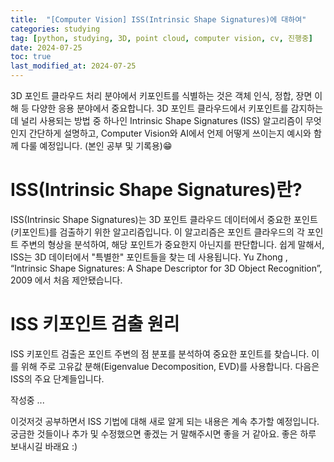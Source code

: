 ```yaml
---
title:  "[Computer Vision] ISS(Intrinsic Shape Signatures)에 대하여" 
categories: studying
tag: [python, studying, 3D, point cloud, computer vision, cv, 진행중]
date: 2024-07-25
toc: true
last_modified_at: 2024-07-25
---
```


3D 포인트 클라우드 처리 분야에서 키포인트를 식별하는 것은 객체 인식, 정합, 장면 이해 등 다양한 응용 분야에서 중요합니다. 3D 포인트 클라우드에서 키포인트를 감지하는 데 널리 사용되는 방법 중 하나인 Intrinsic Shape Signatures (ISS) 알고리즘이 무엇인지 간단하게 설명하고, Computer Vision와 AI에서 언제 어떻게 쓰이는지 예시와 함께 다룰 예정입니다. (본인 공부 및 기록용)😁

# ISS(Intrinsic Shape Signatures)란?
ISS(Intrinsic Shape Signatures)는 3D 포인트 클라우드 데이터에서 중요한 포인트(키포인트)를 검출하기 위한 알고리즘입니다. 이 알고리즘은 포인트 클라우드의 각 포인트 주변의 형상을 분석하여, 해당 포인트가 중요한지 아닌지를 판단합니다. 쉽게 말해서, ISS는 3D 데이터에서 "특별한" 포인트들을 찾는 데 사용됩니다.
Yu Zhong , “Intrinsic Shape Signatures: A Shape Descriptor for 3D Object Recognition”, 2009 에서 처음 제안됐습니다.

# ISS 키포인트 검출 원리
ISS 키포인트 검출은 포인트 주변의 점 분포를 분석하여 중요한 포인트를 찾습니다. 이를 위해 주로 고유값 분해(Eigenvalue Decomposition, EVD)를 사용합니다. 다음은 ISS의 주요 단계들입니다.




작성중 ...


이것저것 공부하면서 ISS 기법에 대해 새로 알게 되는 내용은 계속 추가할 예정입니다. 궁금한 것들이나 추가 및 수정했으면 좋겠는 거 말해주시면 좋을 거 같아요.
좋은 하루 보내시길 바래요 :)